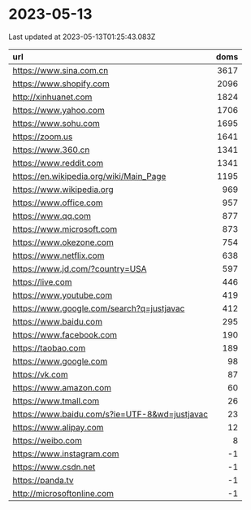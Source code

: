 # 2023-05-13

<!-- BEGIN -->
Last updated at 2023-05-13T01:25:43.083Z

url | doms
:- | -:
https://www.sina.com.cn | 3617
https://www.shopify.com | 2096
http://xinhuanet.com | 1824
https://www.yahoo.com | 1706
https://www.sohu.com | 1695
https://zoom.us | 1641
https://www.360.cn | 1341
https://www.reddit.com | 1341
https://en.wikipedia.org/wiki/Main_Page | 1195
https://www.wikipedia.org | 969
https://www.office.com | 957
https://www.qq.com | 877
https://www.microsoft.com | 873
https://www.okezone.com | 754
https://www.netflix.com | 638
https://www.jd.com/?country=USA | 597
https://live.com | 446
https://www.youtube.com | 419
https://www.google.com/search?q=justjavac | 412
https://www.baidu.com | 295
https://www.facebook.com | 190
https://taobao.com | 189
https://www.google.com | 98
https://vk.com | 87
https://www.amazon.com | 60
https://www.tmall.com | 26
https://www.baidu.com/s?ie=UTF-8&wd=justjavac | 23
https://www.alipay.com | 12
https://weibo.com | 8
https://www.instagram.com | -1
https://www.csdn.net | -1
https://panda.tv | -1
http://microsoftonline.com | -1
<!-- END -->
